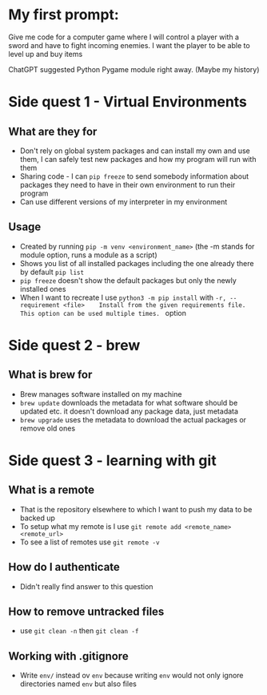 # My first prompt:
Give me code for a computer game where I will control a player with a sword and have to fight incoming enemies. I want the player to be able to level up and buy items

ChatGPT suggested Python Pygame module right away. (Maybe my history)


# Side quest 1 - Virtual Environments

## What are they for
- Don't rely on global system packages and can install my own and use them, I can safely test new packages and how my program will run with them
- Sharing code - I can `pip freeze` to send somebody information about packages they need to have in their own environment to run their program
- Can use different versions of my interpreter in my environment

## Usage
- Created by running `pip -m venv <environment_name>` (the -m stands for module option, runs a module as a script)
- Shows you list of all installed packages including the one already there by default `pip list` 
- `pip freeze` doesn't show the default packages but only the newly installed ones
- When I want to recreate I use `python3 -m pip install` with `-r, --requirement <file>    Install from the given requirements file. This option can be used multiple times. ` option


# Side quest 2 - brew

## What is brew for
- Brew manages software installed on my machine 
- `brew update` downloads the metadata for what software should be updated etc. it doesn't download any package data, just metadata
- `brew upgrade` uses the metadata to download the actual packages or remove old ones

# Side quest 3 - learning with git

## What is a remote
- That is the repository elsewhere to which I want to push my data to be backed up
- To setup what my remote is I use `git remote add <remote_name> <remote_url>`
- To see a list of remotes use `git remote -v`

## How do I authenticate
- Didn't really find answer to this question

## How to remove untracked files
- use `git clean -n` then `git clean -f`

## Working with .gitignore
- Write `env/` instead ov `env` because writing `env` would not only ignore directories named `env` but also files